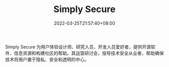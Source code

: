 ﻿---
weight: 
title: "Simply Secure"
description: "Simply Secure 为用户体验设计师、研究人员、开发人员爱好者，提供开源软件、信息资源和构建社区的帮助"
date: 2022-03-25T21:57:40+08:00
lastmod: 2022-03-25T16:45:40+08:00
draft: false
authors: ["Metabd"]
featuredImage: "simply-secure.jpg"
link: ""
tags: ["元宇宙社区","Simply Secure"]
categories: ["navigation"]
navigation: ["元宇宙社区"]
lightgallery: true
toc: true
pinned: false
recommend: false
recommend1: false
---
Simply Secure 为用户体验设计师、研究人员、开发人员爱好者，提供开源软件、信息资源和构建社区的帮助。其运营研讨会，指导技术安全从业者，帮助确保技术将用户置于隐私、安全和透明的中心。
